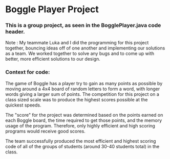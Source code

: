# Boggle Player Project

### This is a group project, as seen in the BogglePlayer.java code header.

Note : My teammate Luka and I did the programming for this project together, bouncing
ideas off of one another and implementing our solutions as a team. We worked 
together to solve any bugs and to come up with better, more efficient solutions
to our design.

### Context for code:
The game of Boggle has a player try to gain as many points as possible by moving
around a 4x4 board of random letters to form a word, with longer words giving a larger sum of points.
The competition for this project on a class sized scale was to produce the highest
scores possible at the quickest speeds. 

The "score" for the project was determined based on the points earned on each Boggle board,
the time required to get those points, and the memory usage of the program. Therefore, only 
highly efficient and high scoring programs would receive good scores.

The team successfully produced the most efficient and highest scoring code of 
all of the groups of students (around 30-40 students total) in the class.
